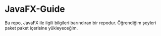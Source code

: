 # JavaFX-Guide
Bu repo, JavaFX ile ilgili bilgileri barındıran bir repodur. Öğrendiğim şeyleri paket paket içerisine yükleyeceğim.
